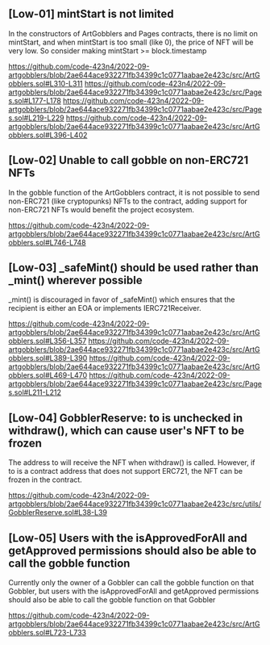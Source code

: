 ## [Low-01] mintStart is not limited

In the constructors of ArtGobblers and Pages contracts, there is no limit on mintStart, and when mintStart is too small (like 0), the price of NFT will be very low.
So consider making mintStart >= block.timestamp

https://github.com/code-423n4/2022-09-artgobblers/blob/2ae644ace932271fb34399c1c0771aabae2e423c/src/ArtGobblers.sol#L310-L311
https://github.com/code-423n4/2022-09-artgobblers/blob/2ae644ace932271fb34399c1c0771aabae2e423c/src/Pages.sol#L177-L178
https://github.com/code-423n4/2022-09-artgobblers/blob/2ae644ace932271fb34399c1c0771aabae2e423c/src/Pages.sol#L219-L229
https://github.com/code-423n4/2022-09-artgobblers/blob/2ae644ace932271fb34399c1c0771aabae2e423c/src/ArtGobblers.sol#L396-L402


## [Low-02] Unable to call gobble on non-ERC721 NFTs

In the gobble function of the ArtGobblers contract, it is not possible to send non-ERC721 (like cryptopunks) NFTs to the contract, adding support for non-ERC721 NFTs would benefit the project ecosystem.

https://github.com/code-423n4/2022-09-artgobblers/blob/2ae644ace932271fb34399c1c0771aabae2e423c/src/ArtGobblers.sol#L746-L748


## [Low-03]  _safeMint() should be used rather than _mint() wherever possible

_mint() is discouraged in favor of _safeMint() which ensures that the recipient is either an EOA or implements IERC721Receiver.


https://github.com/code-423n4/2022-09-artgobblers/blob/2ae644ace932271fb34399c1c0771aabae2e423c/src/ArtGobblers.sol#L356-L357
https://github.com/code-423n4/2022-09-artgobblers/blob/2ae644ace932271fb34399c1c0771aabae2e423c/src/ArtGobblers.sol#L389-L390
https://github.com/code-423n4/2022-09-artgobblers/blob/2ae644ace932271fb34399c1c0771aabae2e423c/src/ArtGobblers.sol#L469-L470
https://github.com/code-423n4/2022-09-artgobblers/blob/2ae644ace932271fb34399c1c0771aabae2e423c/src/Pages.sol#L211-L212


## [Low-04] GobblerReserve: to is unchecked in withdraw(), which can cause user's NFT to be frozen

The address to will receive the NFT when withdraw() is called. However, if to is a contract address that does not support ERC721, the NFT can be frozen in the contract.

https://github.com/code-423n4/2022-09-artgobblers/blob/2ae644ace932271fb34399c1c0771aabae2e423c/src/utils/GobblerReserve.sol#L38-L39

## [Low-05]  Users with the isApprovedForAll and getApproved permissions should also be able to call the gobble function

Currently only the owner of a Gobbler can call the gobble function on that Gobbler, but users with the isApprovedForAll and getApproved permissions should also be able to call the gobble function on that Gobbler

https://github.com/code-423n4/2022-09-artgobblers/blob/2ae644ace932271fb34399c1c0771aabae2e423c/src/ArtGobblers.sol#L723-L733
